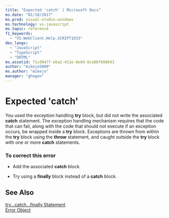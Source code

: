 ```yaml
---
title: "Expected 'catch' | Microsoft Docs"
ms.date: "01/18/2017"
ms.prod: visual-studio-windows
ms.technology: vs-javascript
ms.topic: reference
f1_keywords: 
  - "VS.WebClient.Help.SCRIPT1033"
dev_langs: 
  - "JavaScript"
  - "TypeScript"
  - "DHTML"
ms.assetid: f1cd947f-eba2-411e-8e84-8ca86f608643
author: "mikejo5000"
ms.author: "mikejo"
manager: "ghogen"
---
```

# Expected 'catch'
You used the exception handling **try** block, but did not write the associated **catch** statement. The exception handling mechanism requires that the code that can fail, along with the code that should not execute if an exception occurs, be wrapped inside a **try** block. Exceptions are thrown from within the **try** block using the **throw** statement, and caught outside the **try** block with one or more **catch** statements.  
  
### To correct this error  
  
- Add the associated **catch** block.  
  
- Try using a **finally** block instead of a **catch** block.  
  
## See Also  
 [try...catch...finally Statement](../../javascript/reference/try-dot-dot-dot-catch-dot-dot-dot-finally-statement-javascript.md)   
 [Error Object](../../javascript/reference/error-object-javascript.md)